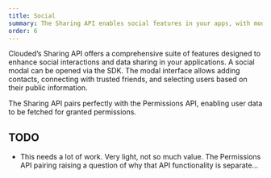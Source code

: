 ```yaml
---
title: Social
summary: The Sharing API enables social features in your apps, with modal interactions for adding contacts and user selection, plus SDK methods for user info access and contact management.
order: 6
---
```


Clouded’s Sharing API offers a comprehensive suite of features designed to enhance social interactions and data sharing in your applications. A social modal can be opened via the SDK. The modal interface allows adding contacts, connecting with trusted friends, and selecting users based on their public information.

The Sharing API pairs perfectly with the Permissions API, enabling user data to be fetched for granted permissions.

## TODO

- This needs a lot of work. Very light, not so much value. The Permissions API pairing raising a question of why that API functionality is separate...